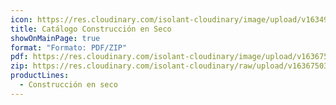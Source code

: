 ```yaml
---
icon: https://res.cloudinary.com/isolant-cloudinary/image/upload/v1634905826/website-2021/downloads/book.svg
title: Catálogo Construcción en Seco
showOnMainPage: true
format: "Formato: PDF/ZIP"
pdf: https://res.cloudinary.com/isolant-cloudinary/image/upload/v1636750370/website-2021/downloads/catalogo_construccion_en_seco.pdf
zip: https://res.cloudinary.com/isolant-cloudinary/raw/upload/v1636750370/website-2021/downloads/catalogo_construccion_en_seco_zip.zip
productLines:
  - Construcción en seco
---
```

